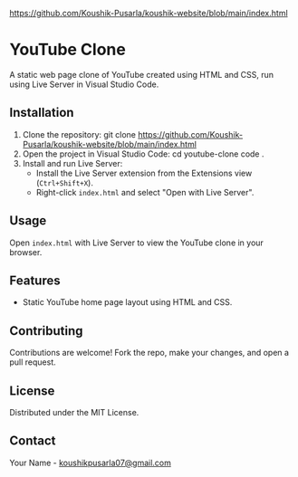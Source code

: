 https://github.com/Koushik-Pusarla/koushik-website/blob/main/index.html
# YouTube Clone
A static web page clone of YouTube created using HTML and CSS, run using Live Server in Visual Studio Code.

## Installation
1. Clone the repository:
   git clone https://github.com/Koushik-Pusarla/koushik-website/blob/main/index.html
2. Open the project in Visual Studio Code:
   cd youtube-clone
   code .
3. Install and run Live Server:
   - Install the Live Server extension from the Extensions view (`Ctrl+Shift+X`).
   - Right-click `index.html` and select "Open with Live Server".

## Usage
Open `index.html` with Live Server to view the YouTube clone in your browser.

## Features
- Static YouTube home page layout using HTML and CSS.

## Contributing
Contributions are welcome! Fork the repo, make your changes, and open a pull request.

## License
Distributed under the MIT License.

## Contact
Your Name - koushikpusarla07@gmail.com
